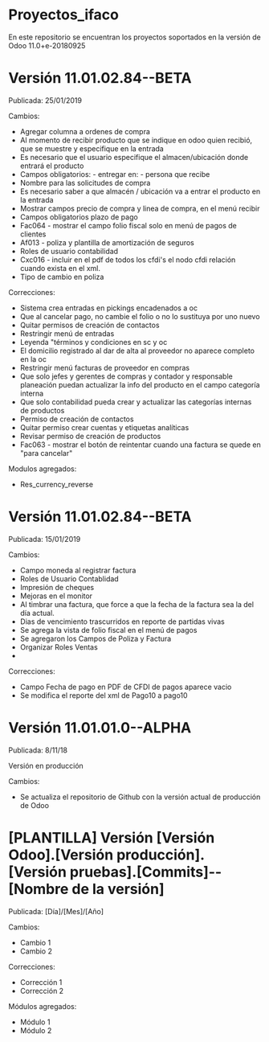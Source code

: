# Proyectos_ifaco
En este repositorio se encuentran los proyectos soportados en la versión de Odoo 11.0+e-20180925

Versión 11.01.02.84--BETA
======================
Publicada: 25/01/2019

Cambios:

* Agregar columna a ordenes de compra
* Al momento de recibir producto que se indique en odoo quien recibió, que se muestre y especifique en la entrada
* Es necesario que el usuario especifique el almacen/ubicación donde entrará el producto
* Campos obligatorios: - entregar en: - persona que recibe
* Nombre para las solicitudes de compra
* Es necesario saber a que almacén / ubicación va a entrar el producto en la entrada
* Mostrar campos precio de compra y linea de compra, en el menú recibir
* Campos obligatorios plazo de pago
* Fac064 - mostrar el campo folio fiscal solo en menú de pagos de clientes
* Af013 - poliza y plantilla de amortización de seguros
* Roles de usuario contabilidad
* Cxc016 - incluir en el pdf de todos los cfdi's el nodo cfdi relación cuando exista en el xml.
* Tipo de cambio en poliza

Correcciones:

* Sistema crea entradas en pickings encadenados a oc
* Que al cancelar pago, no cambie el folio o no lo sustituya por uno nuevo
* Quitar permisos de creación de contactos
* Restringir menú de entradas
* Leyenda "términos y condiciones en sc y oc
* El domicilio registrado al dar de alta al proveedor no aparece completo en la oc
* Restringir menú facturas de proveedor en compras
* Que solo jefes y gerentes de compras y contador y responsable planeación puedan actualizar la info del producto en el campo categoría interna
* Que solo contabilidad pueda crear y actualizar las categorías internas de productos
* Permiso de creación de contactos
* Quitar permiso crear cuentas y etiquetas analíticas
* Revisar permiso de creación de productos
* Fac063 - mostrar el botón de reintentar cuando una factura se quede en "para cancelar"

Modulos agregados:

* Res_currency_reverse


Versión 11.01.02.84--BETA
======================
Publicada: 15/01/2019

Cambios:

* Campo moneda al registrar factura
* Roles de Usuario Contablidad
* Impresión de cheques
* Mejoras en el monitor
* Al timbrar una factura, que force a que la fecha de la factura sea la del día actual.
* Dias de vencimiento trascurridos en reporte de partidas vivas
* Se agrega la vista de folio fiscal en el menú de pagos
* Se agregaron los Campos de Poliza y Factura
* Organizar Roles Ventas
*   


Correcciones:

* Campo Fecha de pago en PDF de CFDI de pagos aparece vacio
* Se modifica el reporte del xml de Pago10 a pago10


Versión 11.01.01.0--ALPHA
===========================
Publicada: 8/11/18

Versión en producción

Cambios:

* Se actualiza el repositorio de Github con la versión actual de producción de Odoo


[PLANTILLA]
Versión [Versión Odoo].[Versión producción].[Versión pruebas].[Commits]--[Nombre de la versión]
===================
Publicada: [Día]/[Mes]/[Año]

Cambios:

* Cambio 1
* Cambio 2

Correcciones:

* Corrección 1
* Corrección 2

Módulos agregados:

* Módulo 1
* Módulo 2





